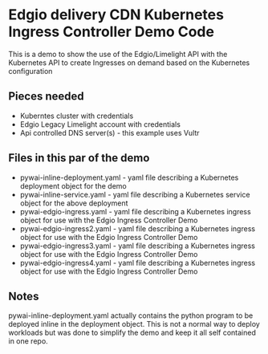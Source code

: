 # Edgio delivery CDN Kubernetes Ingress Controller Demo Code

 This is a demo to show the use of the Edgio/Limelight API with the Kubernetes API to create Ingresses on demand based on the Kubernetes configuration

## Pieces needed

* Kuberntes cluster with credentials
* Edgio Legacy Limelight account with credentials
* Api controlled DNS server(s) - this example uses Vultr



## Files in this par of the demo

* pywai-inline-deployment.yaml - yaml file describing a Kubernetes deployment object for the demo
* pywai-inline-service.yaml - yaml file describing a Kubernetes service object for the above deployment
* pywai-edgio-ingress.yaml - yaml file describing a Kubernetes ingress object for use with the Edgio Ingress Controller Demo
* pywai-edgio-ingress2.yaml - yaml file describing a Kubernetes ingress object for use with the Edgio Ingress Controller Demo
* pywai-edgio-ingress3.yaml - yaml file describing a Kubernetes ingress object for use with the Edgio Ingress Controller Demo
* pywai-edgio-ingress4.yaml - yaml file describing a Kubernetes ingress object for use with the Edgio Ingress Controller Demo

## Notes

 pywai-inline-deployment.yaml actually contains the python program to be deployed inline in the deployment object.  This is not a normal way to deploy workloads but was done to simplify the demo and keep it all self contained in one repo.
